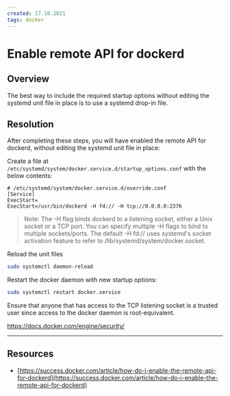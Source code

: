 ```yaml
---
created: 17.10.2021
tags: docker
---
```


# Enable remote API for dockerd

## Overview

The best way to include the required startup options without editing the systemd unit file in place is to use a systemd drop-in file.

## Resolution

After completing these steps, you will have enabled the remote API for dockerd, without editing the systemd unit file in place:

Create a file at `/etc/systemd/system/docker.service.d/startup_options.conf` with the below contents:

```config
# /etc/systemd/system/docker.service.d/override.conf
[Service]
ExecStart=
ExecStart=/usr/bin/dockerd -H fd:// -H tcp://0.0.0.0:2376
```

> Note: The -H flag binds dockerd to a listening socket, either a Unix socket or a TCP port. You can specify multiple -H flags to bind to multiple sockets/ports. The default -H fd:// uses systemd's socket activation feature to refer to /lib/systemd/system/docker.socket.

Reload the unit files

```bash
sudo systemctl daemon-reload
```

Restart the docker daemon with new startup options:

```bash
sudo systemctl restart docker.service
```


Ensure that anyone that has access to the TCP listening socket is a trusted user since access to the docker daemon is root-equivalent.

https://docs.docker.com/engine/security/

---

## Resources

* [https://success.docker.com/article/how-do-i-enable-the-remote-api-for-dockerd](https://success.docker.com/article/how-do-i-enable-the-remote-api-for-dockerd)
